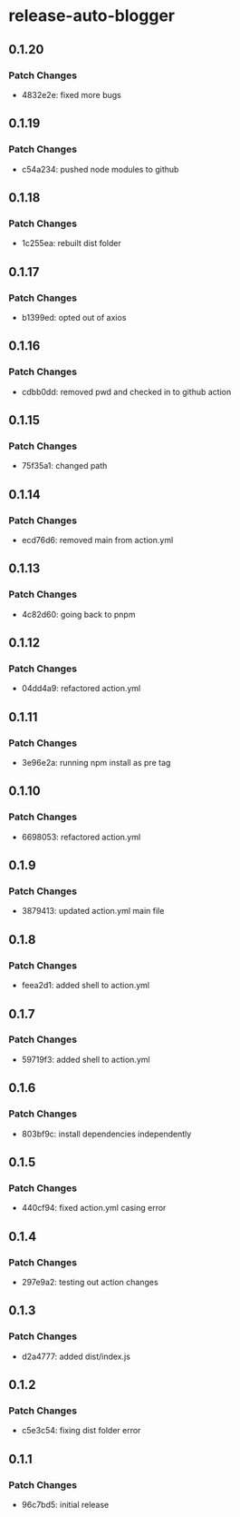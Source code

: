 # release-auto-blogger

## 0.1.20

### Patch Changes

- 4832e2e: fixed more bugs

## 0.1.19

### Patch Changes

- c54a234: pushed node modules to github

## 0.1.18

### Patch Changes

- 1c255ea: rebuilt dist folder

## 0.1.17

### Patch Changes

- b1399ed: opted out of axios

## 0.1.16

### Patch Changes

- cdbb0dd: removed pwd and checked in to github action

## 0.1.15

### Patch Changes

- 75f35a1: changed path

## 0.1.14

### Patch Changes

- ecd76d6: removed main from action.yml

## 0.1.13

### Patch Changes

- 4c82d60: going back to pnpm

## 0.1.12

### Patch Changes

- 04dd4a9: refactored action.yml

## 0.1.11

### Patch Changes

- 3e96e2a: running npm install as pre tag

## 0.1.10

### Patch Changes

- 6698053: refactored action.yml

## 0.1.9

### Patch Changes

- 3879413: updated action.yml main file

## 0.1.8

### Patch Changes

- feea2d1: added shell to action.yml

## 0.1.7

### Patch Changes

- 59719f3: added shell to action.yml

## 0.1.6

### Patch Changes

- 803bf9c: install dependencies independently

## 0.1.5

### Patch Changes

- 440cf94: fixed action.yml casing error

## 0.1.4

### Patch Changes

- 297e9a2: testing out action changes

## 0.1.3

### Patch Changes

- d2a4777: added dist/index.js

## 0.1.2

### Patch Changes

- c5e3c54: fixing dist folder error

## 0.1.1

### Patch Changes

- 96c7bd5: initial release
